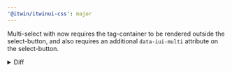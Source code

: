 ```yaml
---
'@itwin/itwinui-css': major
---
```


Multi-select with now requires the tag-container to be rendered outside the select-button, and also requires an additional `data-iui-multi` attribute on the select-button.

<details>
<summary>Diff</summary>

```diff
  <div class='iui-input-with-icon'>
    <div
      role='combobox'
      tabindex='0'
      class='iui-select-button iui-field'
+     data-iui-multi
    >
-     <span class='iui-content'>
-       <div class='iui-select-tag-container'>…</div>
-     </span>
    </div>
    <svg class='iui-end-icon'>…</svg>
+   <span class='iui-content'>
+     <div class='iui-select-tag-container'>…</div>
+   </span>
  </div>
```

</details>
